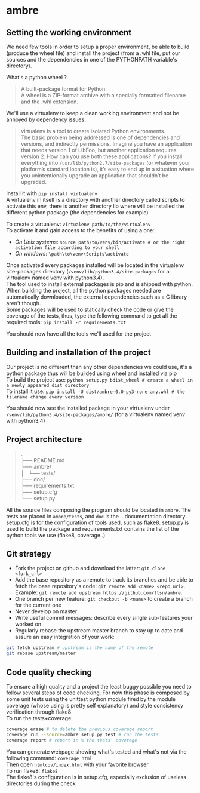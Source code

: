 # ambre

## Setting the working environment
We need few tools in order to setup a proper environment, be able to build (produce the wheel file) and install the project (from a .whl file, put our sources and the dependencies in one of the PYTHONPATH variable's directory).

What's a python wheel ?
> A built-package format for Python.  
A wheel is a ZIP-format archive with a specially formatted filename and the .whl extension.  

We'll use a virtualenv to keep a clean working environment and not be annoyed by dependency issues.
>virtualenv is a tool to create isolated Python environments.  
The basic problem being addressed is one of dependencies and versions, and indirectly permissions. Imagine you have an application that needs version 1 of LibFoo, but another application requires version 2. How can you use both these applications? If you install everything into `/usr/lib/python2.7/site-packages` (or whatever your platform’s standard location is), it’s easy to end up in a situation where you unintentionally upgrade an application that shouldn’t be upgraded.  

Install it with `pip install virtualenv`  
A virtualenv in itself is a directory with another directory called scripts to activate this env, there is another directory lib where will be installed the different python package (the dependencies for example)  

To create a virtualenv: `virtualenv path/to/the/virtualenv`  
To activate it and gain access to the benefits of using a one:  
* *On Unix systems*: `source path/to/venv/bin/activate # or the right activation file according to your shell`  
* *On windows*: `\path\to\venv\Scripts\activate`  

Once activated every packages installed will be located in the virtualenv site-packages directory (`/venv/lib/python3.4/site-packages` for a virtualenv named venv with python3.4).  
The tool used to install external packages is pip and is shipped with python. When building the project, all the python packages needed are automatically downloaded, the external dependencies such as a C library aren't though.  
Some packages will be used to statically check the code or give the coverage of the tests, thus, type the following command to get all the required tools: `pip install -r requirements.txt`  

You should now have all the tools we'll used for the project  

## Building and installation of the project  
Our project is no different than any other dependencies we could use, it's a python package thus will be builded using wheel and installed via pip  
To build the project use: `python setup.py bdist_wheel # create a wheel in a newly appeared dist directory`  
To install it use: `pip install -U dist/ambre-0.0-py3-none-any.whl # the filename change every version`  

You should now see the installed package in your virtualenv under `/venv/lib/python3.4/site-packages/ambre/` (for a virtualenv named venv with python3.4)  

## Project architecture  
>.  
├── README.md  
├── ambre/  
│   └── tests/      
├── doc/  
├── requirements.txt  
├── setup.cfg  
└── setup.py  

All the source files composing the program should be located in `ambre`. The tests are placed in `ambre/tests`, and `doc` is the .. documentation directory. setup.cfg is for the configuration of tools used, such as flake8. setup.py is used to build the package and requirements.txt contains the list of the python tools we use (flake8, coverage..)  

## Git strategy  
* Fork the project on github and download the latter: `git clone <fork_url>`
* Add the base repository as a remote to track its branches and be able to fetch the base repository's code: `git remote add <name> <repo_url>`. Example: `git remote add upstream https://github.com/ftsn/ambre`.
* One branch per new feature: `git checkout -b <name>` to create a branch for the current one
* Never develop on master
* Write useful commit messages: describe every single sub-features your worked on
* Regularly rebase the upstream master branch to stay up to date and assure an easy integration of your work:
```bash
git fetch upstream # upstream is the name of the remote
git rebase upstream/master
```

## Code quality checking  
To ensure a high quality and a project the least buggy possible you need to follow several steps of code checking. For now this phase is composed by some unit tests using the unittest python module fired by the module coverage (whose using is pretty self explanatory) and style consistency verification through flake8  
To run the tests+coverage:  
```bash
coverage erase # to delete the previous coverage report
coverage run --source=ambre setup.py test # run the tests
coverage report # report in % the tests' coverage
```
You can generate webpage showing what's tested and what's not via the following command: `coverage html`  
Then open `htmlcov/index.html` with your favorite browser  
To run flake8: `flake8`  
The flake8's configuration is in setup.cfg, especially exclusion of useless directories during the check

